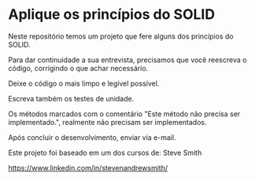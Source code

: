 # Aplique os princípios do SOLID

Neste repositório temos um projeto que fere alguns dos princípios do SOLID.

Para dar continuidade a sua entrevista, precisamos que você reescreva o código, corrigindo o que achar necessário.

Deixe o código o mais limpo e legível possível.

Escreva também os testes de unidade.

Os métodos marcados com o comentário "Este método não precisa ser implementado.", realmente não precisam ser implementados.

Após concluir o desenvolvimento, enviar via e-mail.

Este projeto foi baseado em um dos cursos de:
Steve Smith 

https://www.linkedin.com/in/stevenandrewsmith/
